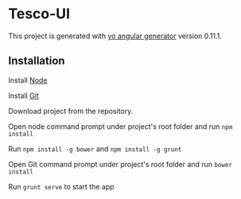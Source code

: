 # Tesco-UI

This project is generated with [yo angular generator](https://github.com/yeoman/generator-angular)
version 0.11.1.

## Installation

Install <a href="https://nodejs.org/en/" target="_blank">Node</a>

Install <a href="https://git-scm.com/" target="_blank">Git</a>

Download project from the repository.

Open node command prompt under project's root folder and run `npm install` 

Run `npm install -g bower` and `npm install -g grunt`

Open Git command prompt under project's root folder and run `bower install`

Run `grunt serve` to start the app

